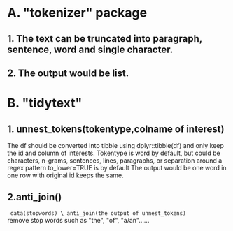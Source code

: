 # A. "tokenizer" package
## 1. The text can be truncated into paragraph, sentence, word and single character. 
## 2. The output would be list.
# B. "tidytext"
## 1. unnest_tokens(tokentype,colname of interest)
The df should be converted into tibble using dplyr::tibble(df) and only keep the id and column of interests.
Tokentype is word by default, but could be characters, n-grams, sentences, lines, paragraphs, or separation around a regex pattern
to_lower=TRUE is by default
The output would be one word in one row with original id keeps the same.
## 2.anti_join()
` data(stopwords) \
anti_join(the output of unnest_tokens)`         
remove stop words such as "the", "of", "a/an"......

